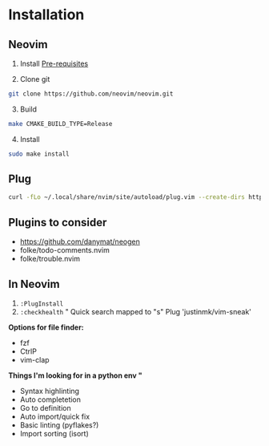# Installation

## Neovim

1. Install [Pre-requisites](https://github.com/neovim/neovim/wiki/Building-Neovim#ubuntu--debian)

2. Clone git

```bash
git clone https://github.com/neovim/neovim.git
```

3. Build

```bash
make CMAKE_BUILD_TYPE=Release
```

4. Install

```bash
sudo make install
```

## Plug

```bash
curl -fLo ~/.local/share/nvim/site/autoload/plug.vim --create-dirs https://raw.githubusercontent.com/junegunn/vim-plug/master/plug.vim
```

## Plugins to consider

- https://github.com/danymat/neogen
- folke/todo-comments.nvim
- folke/trouble.nvim

## In Neovim

1. `:PlugInstall`
2. `:checkhealth`
   " Quick search mapped to "s"
   Plug 'justinmk/vim-sneak'

**Options for file finder:**

- fzf
- CtrlP
- vim-clap

**Things I'm looking for in a python env "**

- Syntax highlinting
- Auto completetion
- Go to definition
- Auto import/quick fix
- Basic linting (pyflakes?)
- Import sorting (isort)
